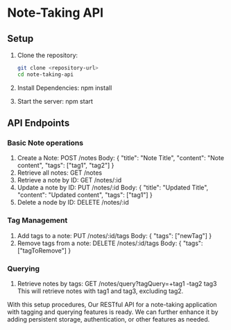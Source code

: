 # Note-Taking API

## Setup

1. Clone the repository:

   ```bash
   git clone <repository-url>
   cd note-taking-api

   ```

2. Install Dependencies:
   npm install

3. Start the server:
   npm start

## API Endpoints

### Basic Note operations

1. Create a Note:
   POST /notes
   Body: { "title": "Note Title", "content": "Note content", "tags": ["tag1", "tag2"] }
2. Retrieve all notes:
   GET /notes
3. Retrieve a note by ID:
   GET /notes/:id
4. Update a note by ID:
   PUT /notes/:id
   Body: { "title": "Updated Title", "content": "Updated content", "tags": ["tag1"] }
5. Delete a node by ID:
   DELETE /notes/:id

### Tag Management

1. Add tags to a note:
   PUT /notes/:id/tags
   Body: { "tags": ["newTag"] }
2. Remove tags from a note:
   DELETE /notes/:id/tags
   Body: { "tags": ["tagToRemove"] }

### Querying

1. Retrieve notes by tags:
   GET /notes/query?tagQuery=+tag1 -tag2 tag3
   This will retrieve notes with tag1 and tag3, excluding tag2.

With this setup procedures, Our RESTful API for a note-taking application with tagging and querying features is ready. We can further enhance it by adding persistent storage, authentication, or other features as needed.
